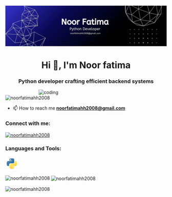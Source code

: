 ![logo](https://github.com/noorfatimahh2008/noorfatimahh2008/blob/main/Github.banner.jpg)
<h1 align="center">Hi 👋, I'm Noor fatima</h1>
<h3 align="center">Python developer crafting efficient backend systems</h3>

<img align="right" alt="coding" width="400" src="https://i.pinimg.com/originals/e7/26/c7/e726c74ac081eed50feee1433d12c998.gif">
<p align="left"> <img src="https://komarev.com/ghpvc/?username=noorfatimahh2008&label=Profile%20views&color=0e75b6&style=flat" alt="noorfatimahh2008" /> </p>

- 📫 How to reach me **noorfatimahh2008@gmail.com**

<h3 align="left">Connect with me:</h3>
<p align="left">
<a href="https://www.linkedin.com/in/noor-fatimahh/" target="blank"><img align="center" src="https://raw.githubusercontent.com/rahuldkjain/github-profile-readme-generator/master/src/images/icons/Social/linked-in-alt.svg" alt="noorfatimahh2008" height="30" width="40" /></a>
</p>

<h3 align="left">Languages and Tools:</h3>
<p align="left"> <a href="https://www.python.org" target="_blank" rel="noreferrer"> <img src="https://raw.githubusercontent.com/devicons/devicon/master/icons/python/python-original.svg" alt="python" width="40" height="40"/> </a> </p>

<p><img align="left" src="https://github-readme-stats.vercel.app/api/top-langs?username=noorfatimahh2008&show_icons=true&locale=en&layout=compact" alt="noorfatimahh2008" /></p>

<p>&nbsp;<img align="center" src="https://github-readme-stats.vercel.app/api?username=noorfatimahh2008&show_icons=true&locale=en" alt="noorfatimahh2008" /></p>

<p><img align="center" src="https://github-readme-streak-stats.herokuapp.com/?user=noorfatimahh2008&" alt="noorfatimahh2008" /></p>


